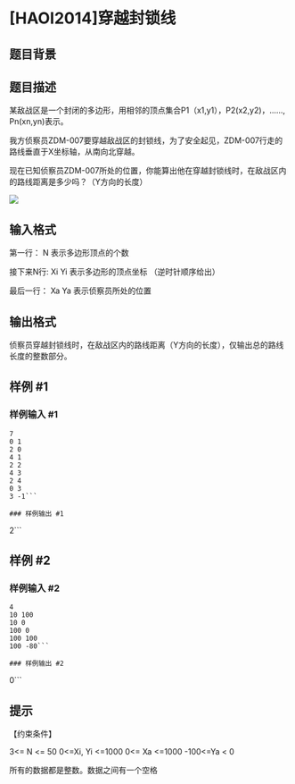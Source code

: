# [HAOI2014]穿越封锁线

## 题目背景



## 题目描述

某敌战区是一个封闭的多边形，用相邻的顶点集合P1（x1,y1），P2(x2,y2)，......, Pn(xn,yn)表示。

我方侦察员ZDM-007要穿越敌战区的封锁线，为了安全起见，ZDM-007行走的路线垂直于X坐标轴，从南向北穿越。

现在已知侦察员ZDM-007所处的位置，你能算出他在穿越封锁线时，在敌战区内的路线距离是多少吗？（Y方向的长度）

![](https://cdn.luogu.com.cn/upload/pic/5207.png)


## 输入格式

第一行：        N                表示多边形顶点的个数

接下来N行:   Xi  Yi          表示多边形的顶点坐标  （逆时针顺序给出）

最后一行：    Xa  Ya        表示侦察员所处的位置


## 输出格式

侦察员穿越封锁线时，在敌战区内的路线距离（Y方向的长度），仅输出总的路线长度的整数部分。


## 样例 #1

### 样例输入 #1
```
7 
0 1 
2 0
4 1
2 2 
4 3 
2 4 
0 3 
3 -1```

### 样例输出 #1

```
2```

## 样例 #2

### 样例输入 #2
```
4
10 100
10 0
100 0
100 100
100 -80```

### 样例输出 #2

```
0```

## 提示

【约束条件】

3<= N <= 50     0<=Xi, Yi <=1000    0<= Xa <=1000    -100<=Ya < 0

所有的数据都是整数。数据之间有一个空格

